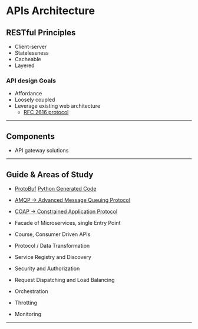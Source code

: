 APIs Architecture
================

RESTful Principles
------------------

* Client-server
* Statelessness
* Cacheable
* Layered

### API design Goals

* Affordance
* Loosely  coupled
* Leverage existing web architecture
    * [RFC 2616 protocol](https://tools.ietf.org/html/rfc2616)


-----------------------------------------------------------------------------------------------------

Components
----------

* API gateway solutions


-----------------------------------------------------------------------------------------------------

Guide & Areas of Study
-----------------------


* [ProtoBuf](https://developers.google.com/protocol-buffers/docs/reference/overview)  [Python Generated Code](https://developers.google.com/protocol-buffers/docs/reference/python-generated)
* [AMQP -> Advanced Message Queuing Protocol](https://es.wikipedia.org/wiki/Advanced_Message_Queuing_Protocol)
* [COAP -> Constrained Application Protocol](https://en.wikipedia.org/wiki/Constrained_Application_Protocol)

* Facade of Microservices, single Entry Point
* Course, Consumer Driven APIs
* Protocol / Data Transformation
* Service Registry and Discovery
* Security and Authorization
* Request Dispatching and Load Balancing
* Orchestration
* Throtting
* Monitoring

-----------------------------------------------------------------------------------------------------
